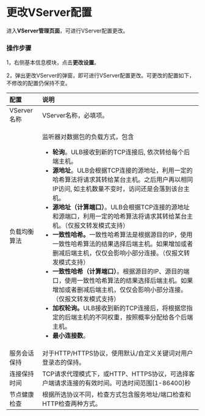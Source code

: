 # 更改VServer配置

进入**VServer管理页面**，可进行VServer配置更改。

### 操作步骤

1，右侧基本信息模块，点击**更改设置**。

2，弹出更改VServer的弹窗，即可进行VServer配置更改。可更改的配置如下，不修改的配置仍保持不变。

<table>
  <thead>
    <tr>
      <th style="text-align:left">&#x914D;&#x7F6E;</th>
      <th style="text-align:left">&#x8BF4;&#x660E;</th>
    </tr>
  </thead>
  <tbody>
    <tr>
      <td style="text-align:left">VServer&#x540D;&#x79F0;</td>
      <td style="text-align:left">VServer&#x540D;&#x79F0;&#xFF0C;&#x5FC5;&#x586B;&#x9879;&#x3002;</td>
    </tr>
    <tr>
      <td style="text-align:left">&#x8D1F;&#x8F7D;&#x5747;&#x8861;&#x7B97;&#x6CD5;</td>
      <td style="text-align:left">
        <p>&#x76D1;&#x542C;&#x5668;&#x5BF9;&#x6570;&#x636E;&#x5305;&#x7684;&#x8D1F;&#x8F7D;&#x65B9;&#x5F0F;&#xFF0C;&#x5305;&#x542B;</p>
        <ul>
          <li><b>&#x8F6E;&#x8BE2;</b>&#x3002;ULB&#x63A5;&#x6536;&#x5230;&#x65B0;&#x7684;TCP&#x8FDE;&#x63A5;&#x540E;,
            &#x4F9D;&#x6B21;&#x8F6C;&#x7ED9;&#x6BCF;&#x4E2A;&#x540E;&#x7AEF;&#x4E3B;&#x673A;&#x3002;</li>
          <li><b>&#x6E90;&#x5730;&#x5740;</b>&#x3002;ULB&#x4F1A;&#x6839;&#x636E;TCP&#x8FDE;&#x63A5;&#x7684;&#x6E90;&#x5730;&#x5740;&#xFF0C;&#x5229;&#x7528;&#x4E00;&#x5B9A;&#x7684;&#x54C8;&#x5E0C;&#x7B97;&#x6CD5;&#x5C06;&#x8BF7;&#x6C42;&#x5176;&#x8F6C;&#x7ED9;&#x67D0;&#x53F0;&#x4E3B;&#x673A;&#x3002;&#x4E4B;&#x540E;&#x7528;&#x6237;&#x518D;&#x4EE5;&#x76F8;&#x540C;IP&#x8BBF;&#x95EE;,
            &#x5982;&#x4E3B;&#x673A;&#x6570;&#x91CF;&#x4E0D;&#x53D8;&#x65F6;&#xFF0C;&#x8BBF;&#x95EE;&#x8FD8;&#x662F;&#x4F1A;&#x843D;&#x5230;&#x8BE5;&#x53F0;&#x4E3B;&#x673A;&#x3002;</li>
          <li><b>&#x6E90;&#x5730;&#x5740;&#xFF08;&#x8BA1;&#x7B97;&#x7AEF;&#x53E3;&#xFF09;</b>&#x3002;ULB&#x4F1A;&#x6839;&#x636E;TCP&#x8FDE;&#x63A5;&#x7684;&#x6E90;&#x5730;&#x5740;&#x548C;&#x6E90;&#x7AEF;&#x53E3;&#xFF0C;&#x5229;&#x7528;&#x4E00;&#x5B9A;&#x7684;&#x54C8;&#x5E0C;&#x7B97;&#x6CD5;&#x5C06;&#x8BF7;&#x6C42;&#x5176;&#x8F6C;&#x7ED9;&#x67D0;&#x53F0;&#x4E3B;&#x673A;&#x3002;&#xFF08;&#x4EC5;&#x62A5;&#x6587;&#x8F6C;&#x53D1;&#x6A21;&#x5F0F;&#x652F;&#x6301;&#xFF09;</li>
          <li><b>&#x4E00;&#x81F4;&#x6027;&#x54C8;&#x5E0C;&#x3002;</b>&#x4E00;&#x81F4;&#x6027;&#x54C8;&#x5E0C;&#x7B97;&#x6CD5;&#x662F;&#x6839;&#x636E;&#x6E90;&#x76EE;&#x7684;IP&#xFF0C;&#x4F7F;&#x7528;&#x4E00;&#x81F4;&#x6027;&#x54C8;&#x5E0C;&#x7B97;&#x6CD5;&#x7684;&#x7ED3;&#x679C;&#x9009;&#x62E9;&#x540E;&#x7AEF;&#x4E3B;&#x673A;&#x3002;&#x5982;&#x679C;&#x589E;&#x52A0;&#x6216;&#x8005;&#x5220;&#x51CF;&#x540E;&#x7AEF;&#x4E3B;&#x673A;&#xFF0C;&#x4EC5;&#x4EC5;&#x4F1A;&#x5F71;&#x54CD;&#x5C0F;&#x90E8;&#x5206;&#x8FDE;&#x63A5;&#x3002;&#xFF08;&#x4EC5;&#x62A5;&#x6587;&#x8F6C;&#x53D1;&#x6A21;&#x5F0F;&#x652F;&#x6301;&#xFF09;</li>
          <li><b>&#x4E00;&#x81F4;&#x6027;&#x54C8;&#x5E0C;&#xFF08;&#x8BA1;&#x7B97;&#x7AEF;&#x53E3;&#xFF09;</b>&#x3002;&#x6839;&#x636E;&#x6E90;&#x76EE;&#x7684;IP&#x3001;&#x6E90;&#x76EE;&#x7684;&#x7AEF;&#x53E3;&#xFF0C;&#x4F7F;&#x7528;&#x4E00;&#x81F4;&#x6027;&#x54C8;&#x5E0C;&#x7B97;&#x6CD5;&#x7684;&#x7ED3;&#x679C;&#x9009;&#x62E9;&#x540E;&#x7AEF;&#x4E3B;&#x673A;&#x3002;&#x5982;&#x679C;&#x589E;&#x52A0;&#x6216;&#x8005;&#x5220;&#x51CF;&#x540E;&#x7AEF;&#x4E3B;&#x673A;&#xFF0C;&#x4EC5;&#x4EC5;&#x4F1A;&#x5F71;&#x54CD;&#x5C0F;&#x90E8;&#x5206;&#x8FDE;&#x63A5;&#x3002;&#xFF08;&#x4EC5;&#x62A5;&#x6587;&#x8F6C;&#x53D1;&#x6A21;&#x5F0F;&#x652F;&#x6301;&#xFF09;</li>
          <li><b>&#x52A0;&#x6743;&#x8F6E;&#x8BE2;&#x3002;</b>ULB&#x63A5;&#x6536;&#x5230;&#x65B0;&#x7684;TCP&#x8FDE;&#x63A5;&#x540E;&#xFF0C;&#x5C06;&#x6839;&#x636E;&#x60A8;&#x6307;&#x5B9A;&#x7684;&#x540E;&#x7AEF;&#x4E3B;&#x673A;&#x7684;&#x4E0D;&#x540C;&#x6743;&#x91CD;&#xFF0C;&#x6309;&#x7167;&#x6982;&#x7387;&#x5206;&#x914D;&#x7ED9;&#x5404;&#x4E2A;&#x540E;&#x7AEF;&#x4E3B;&#x673A;&#x3002;</li>
          <li><b>&#x6700;&#x5C0F;&#x8FDE;&#x63A5;&#x6570;</b>&#x3002;</li>
        </ul>
      </td>
    </tr>
    <tr>
      <td style="text-align:left">&#x670D;&#x52A1;&#x4F1A;&#x8BDD;&#x4FDD;&#x6301;</td>
      <td style="text-align:left">&#x5BF9;&#x4E8E;HTTP/HTTPS&#x534F;&#x8BAE;&#xFF0C;&#x4F7F;&#x7528;&#x9ED8;&#x8BA4;/&#x81EA;&#x5B9A;&#x4E49;&#x5173;&#x952E;&#x8BCD;&#x5BF9;&#x7528;&#x6237;&#x767B;&#x5F55;&#x6001;&#x7684;&#x4FDD;&#x6301;&#x3002;</td>
    </tr>
    <tr>
      <td style="text-align:left">&#x8FDE;&#x63A5;&#x4FDD;&#x6301;&#x65F6;&#x95F4;</td>
      <td style="text-align:left">TCP&#x8BF7;&#x6C42;&#x4EE3;&#x7406;&#x6A21;&#x5F0F;&#x4E0B;&#xFF0C;&#x6216;HTTP&#x3001;HTTPS&#x534F;&#x8BAE;&#xFF0C;&#x53EF;&#x9009;&#x62E9;&#x5BA2;&#x6237;&#x7AEF;&#x8BF7;&#x6C42;&#x8FDE;&#x63A5;&#x7684;&#x6709;&#x6548;&#x65F6;&#x95F4;&#x3002;&#x53EF;&#x9009;&#x65F6;&#x95F4;&#x8303;&#x56F4;[1-86400]&#x79D2;</td>
    </tr>
    <tr>
      <td style="text-align:left">&#x8282;&#x70B9;&#x5065;&#x5EB7;&#x68C0;&#x67E5;</td>
      <td style="text-align:left">&#x6839;&#x636E;&#x6240;&#x9009;&#x534F;&#x8BAE;&#x4E0D;&#x540C;&#xFF0C;&#x68C0;&#x67E5;&#x65B9;&#x5F0F;&#x5305;&#x542B;&#x670D;&#x52A1;&#x5730;&#x5740;/&#x7AEF;&#x53E3;&#x68C0;&#x67E5;&#x548C;HTTP&#x68C0;&#x67E5;&#x4E24;&#x79CD;&#x65B9;&#x5F0F;&#x3002;</td>
    </tr>
  </tbody>
</table>


